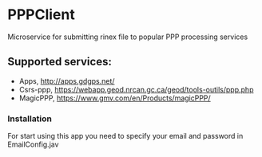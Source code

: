 # PPPClient
Microservice for submitting rinex file to popular PPP processing services


## Supported services: 
  - Apps, http://apps.gdgps.net/
  - Csrs-ppp, https://webapp.geod.nrcan.gc.ca/geod/tools-outils/ppp.php
  - MagicPPP, https://www.gmv.com/en/Products/magicPPP/
  

### Installation
  For start using this app you need to specify your email and password in EmailConfig.jav
